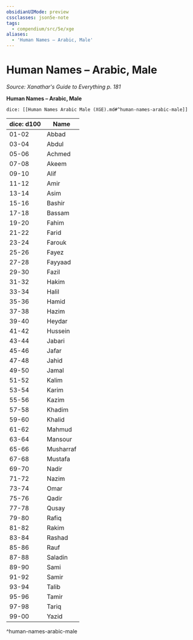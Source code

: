 ```yaml
---
obsidianUIMode: preview
cssclasses: json5e-note
tags:
  - compendium/src/5e/xge
aliases:
  - 'Human Names – Arabic, Male'
---
```

# Human Names – Arabic, Male
*Source: Xanathar's Guide to Everything p. 181* 

**Human Names – Arabic, Male**

`dice: [[Human Names Arabic Male (XGE).md#^human-names-arabic-male]]`

| dice: d100 | Name |
|------------|------|
| 01-02 | Abbad |
| 03-04 | Abdul |
| 05-06 | Achmed |
| 07-08 | Akeem |
| 09-10 | Alif |
| 11-12 | Amir |
| 13-14 | Asim |
| 15-16 | Bashir |
| 17-18 | Bassam |
| 19-20 | Fahim |
| 21-22 | Farid |
| 23-24 | Farouk |
| 25-26 | Fayez |
| 27-28 | Fayyaad |
| 29-30 | Fazil |
| 31-32 | Hakim |
| 33-34 | Halil |
| 35-36 | Hamid |
| 37-38 | Hazim |
| 39-40 | Heydar |
| 41-42 | Hussein |
| 43-44 | Jabari |
| 45-46 | Jafar |
| 47-48 | Jahid |
| 49-50 | Jamal |
| 51-52 | Kalim |
| 53-54 | Karim |
| 55-56 | Kazim |
| 57-58 | Khadim |
| 59-60 | Khalid |
| 61-62 | Mahmud |
| 63-64 | Mansour |
| 65-66 | Musharraf |
| 67-68 | Mustafa |
| 69-70 | Nadir |
| 71-72 | Nazim |
| 73-74 | Omar |
| 75-76 | Qadir |
| 77-78 | Qusay |
| 79-80 | Rafiq |
| 81-82 | Rakim |
| 83-84 | Rashad |
| 85-86 | Rauf |
| 87-88 | Saladin |
| 89-90 | Sami |
| 91-92 | Samir |
| 93-94 | Talib |
| 95-96 | Tamir |
| 97-98 | Tariq |
| 99-00 | Yazid |
^human-names-arabic-male
